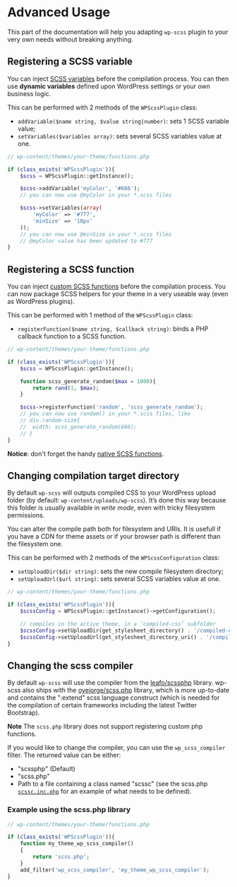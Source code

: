 # Advanced Usage

This part of the documentation will help you adapting `wp-scss` plugin to your very own needs without breaking anything.

## Registering a SCSS variable

You can inject [SCSS variables](http://leafo.net/scssphp/docs/#variables) before the compilation process. You can then use **dynamic variables** defined upon WordPress settings or your own business logic.

This can be performed with 2 methods of the `WPScssPlugin` class:
* `addVariable($name string, $value string|number)`: sets 1 SCSS variable value;
* `setVariables($variables array)`: sets several SCSS variables value at one.

```php
// wp-content/themes/your-theme/functions.php

if (class_exists('WPScssPlugin')){
	$scss = WPScssPlugin::getInstance();

	$scss->addVariable('myColor', '#666');
	// you can now use @myColor in your *.scss files

	$scss->setVariables(array(
		'myColor' => '#777',
		'minSize' => '18px'
	));
	// you can now use @minSize in your *.scss files
	// @myColor value has been updated to #777
}
```

## Registering a SCSS function

You can inject [custom SCSS functions](http://leafo.net/scssphp/docs/#custom_functions) before the compilation process. You can now package SCSS helpers for your theme in a very useable way (even as WordPress plugins).

This can be performed with 1 method of the `WPScssPlugin` class:
* `registerFunction($name string, $callback string)`: binds a PHP callback function to a SCSS function.

```php
// wp-content/themes/your-theme/functions.php

if (class_exists('WPScssPlugin')){
	$scss = WPScssPlugin::getInstance();

	function scss_generate_random($max = 1000){
		return rand(1, $max);
	}

	$scss->registerFunction('random', 'scss_generate_random');
	// you can now use random() in your *.scss files, like
	// div.random-size{
	// 	width: scss_generate_random(666);
	// }
}
```

**Notice**: don't forget the handy [native SCSS functions](http://leafo.net/scssphp/docs/#built_in_functions).

## Changing compilation target directory

By default `wp-scss` will outputs compiled CSS to your WordPress upload folder (by default: `wp-content/uploads/wp-scss`).
It’s done this way because this folder is usually available in *write mode*, even with tricky filesystem permissions.

You can alter the compile path both for filesystem and URIs. It is usefull if you have a CDN for theme assets or if your browser path is different than the filesystem one.

This can be performed with 2 methods of the `WPScssConfiguration` class:
* `setUploadDir($dir string)`: sets the new compile filesystem directory;
* `setUploadUrl($url string)`: sets several SCSS variables value at one.

```php
// wp-content/themes/your-theme/functions.php

if (class_exists('WPScssPlugin')){
	$scssConfig = WPScssPlugin::getInstance()->getConfiguration();

	// compiles in the active theme, in a ‘compiled-css’ subfolder
	$scssConfig->setUploadDir(get_stylesheet_directory() . '/compiled-css');
	$scssConfig->setUploadUrl(get_stylesheet_directory_uri() . '/compiled-css');
}
```
## Changing the scss compiler

By default `wp-scss` will use the compiler from the [leafo/scssphp](https://github.com/leafo/scssphp) library. wp-scss also ships with the [oyejorge/scss.php](https://github.com/oyejorge/scss.php) library, which is more up-to-date and contains the ":extend" scss language construct (which is needed for the compilation of certain frameworks including the latest Twitter Bootstrap).

__Note__ The `scss.php` library does not support registering custom php functions.

If you would like to change the compiler, you can use the `wp_scss_compiler` filter. The returned value can be either:
* "scssphp" (Default)
* "scss.php"
* Path to a file containing a class named "scssc" (see the scss.php [`scssc.inc.php`](https://github.com/oyejorge/scss.php/blob/master/scssc.inc.php) for an example of what needs to be defined).

### Example using the scss.php library
```php
// wp-content/themes/your-theme/functions.php

if (class_exists('WPScssPlugin')){
	function my_theme_wp_scss_compiler()
	{
		return 'scss.php';
	}
	add_filter('wp_scss_compiler', 'my_theme_wp_scss_compiler');
}
```
